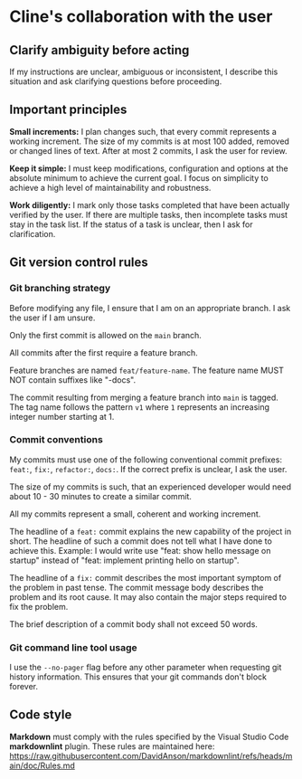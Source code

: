 # Cline's collaboration with the user

## Clarify ambiguity before acting

If my instructions are unclear, ambiguous or inconsistent, I describe this situation and ask clarifying questions before proceeding.

## Important principles

**Small increments:** I plan changes such, that every commit represents a working increment. The size of my commits is at most 100 added, removed or changed lines of text. After at most 2 commits, I ask the user for review.

**Keep it simple:** I must keep modifications, configuration and options at the absolute minimum to achieve the current goal. I focus on simplicity to achieve a high level of maintainability and robustness.

**Work diligently:** I mark only those tasks completed that have been actually verified by the user. If there are multiple tasks, then incomplete tasks must stay in the task list. If the status of a task is unclear, then I ask for clarification.

## Git version control rules

### Git branching strategy

Before modifying any file, I ensure that I am on an appropriate branch. I ask the user if I am unsure.

Only the first commit is allowed on the `main` branch.

All commits after the first require a feature branch.

Feature branches are named `feat/feature-name`. The feature name MUST NOT contain suffixes like "-docs".

The commit resulting from merging a feature branch into `main` is tagged. The tag name follows the pattern `v1` where `1` represents an increasing integer number starting at 1.

### Commit conventions

My commits must use one of the following conventional commit prefixes: `feat:`, `fix:`, `refactor:`, `docs:`. If the correct prefix is unclear, I ask the user.

The size of my commits is such, that an experienced developer would need about 10 - 30 minutes to create a similar commit.

All my commits represent a small, coherent and working increment.

The headline of a `feat:` commit explains the new capability of the project in short. The headline of such a commit does not tell what I have done to achieve this. Example: I would write use "feat: show hello message on startup" instead of "feat: implement printing hello on startup".

The headline of a `fix:` commit describes the most important symptom of the problem in past tense. The commit message body describes the problem and its root cause. It may also contain the major steps required to fix the problem.

The brief description of a commit body shall not exceed 50 words.

### Git command line tool usage

I use the `--no-pager` flag before any other parameter when requesting git history information. This ensures that your git commands don't block forever.

## Code style

**Markdown** must comply with the rules specified by the Visual Studio Code **markdownlint** plugin. These rules are maintained here: https://raw.githubusercontent.com/DavidAnson/markdownlint/refs/heads/main/doc/Rules.md
